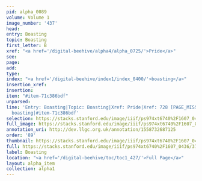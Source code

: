 ```yaml
---
pid: alpha_0089
volume: Volume 1
image_number: '437'
head: 
entry: Boasting
topic: Boasting
first_letter: B
xref: "<a href='/digital-beehive/alpha4/alpha_0725/'>Pride</a>"
see: 
page: 
add: 
type: 
index: "<a href='/digital-beehive/index1/index_0400/'>boasting</a>"
insertion_xref: 
insertion: 
item: "#item-71c386bdf"
unparsed: 
line: 'Entry: Boasting|Topic: Boasting|Xref: Pride|Xref: 728 [PAGE_MISSING]|Index:
  boasting|#item-71c386bdf'
selection: https://stacks.stanford.edu/image/iiif/ps974xt6740%2F1607_0436/377,2611,3027,412/full/0/default.jpg
full_image: https://stacks.stanford.edu/image/iiif/ps974xt6740%2F1607_0436/full/full/0/default.jpg
annotation_uri: http://dev.llgc.org.uk/annotation/1558732687125
order: '89'
thumbnail: https://stacks.stanford.edu/image/iiif/ps974xt6740%2F1607_0436/377,2611,600,180/250,/0/default.jpg
full: https://stacks.stanford.edu/image/iiif/ps974xt6740%2F1607_0436/377,2611,3027,412/full/0/default.jpg
label: Boasting
location: "<a href='/digital-beehive/toc/toc1_427/'>Full Page</a>"
layout: alpha_item
collection: alpha1
---
```

